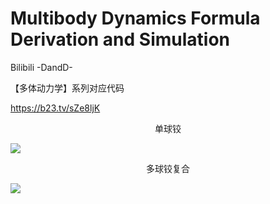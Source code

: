 # Multibody Dynamics Formula Derivation and Simulation

Bilibili -DandD-

【多体动力学】系列对应代码

https://b23.tv/sZe8ljK


<center>单球铰</center>

![](./images/gif1.gif)

<center>多球铰复合</center>

![](./images/gif2.gif)
